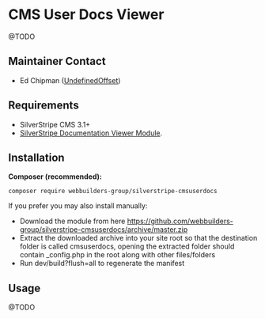 CMS User Docs Viewer
=================
@TODO

## Maintainer Contact
* Ed Chipman ([UndefinedOffset](https://github.com/UndefinedOffset))

## Requirements
* SilverStripe CMS 3.1+
* [SilverStripe Documentation Viewer Module](https://github.com/silverstripe/silverstripe-docsviewer).


## Installation
__Composer (recommended):__
```
composer require webbuilders-group/silverstripe-cmsuserdocs
```


If you prefer you may also install manually:
* Download the module from here https://github.com/webbuilders-group/silverstripe-cmsuserdocs/archive/master.zip
* Extract the downloaded archive into your site root so that the destination folder is called cmsuserdocs, opening the extracted folder should contain _config.php in the root along with other files/folders
* Run dev/build?flush=all to regenerate the manifest


## Usage
@TODO
